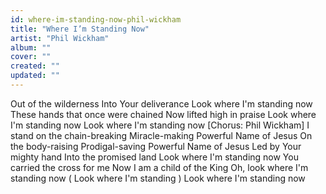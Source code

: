 ```yaml
---
id: where-im-standing-now-phil-wickham
title: "Where I’m Standing Now"
artist: "Phil Wickham"
album: ""
cover: ""
created: ""
updated: ""
---
```


Out of the wilderness
Into Your deliverance
Look where I'm standing now
These hands that once were chained
Now lifted high in praise
Look where I'm standing now
Look where I'm standing now
[Chorus: Phil Wickham]
I stand on the chain-breaking
Miracle-making
Powerful Name of Jesus
On the body-raising
Prodigal-saving
Powerful Name of Jesus
Led by Your mighty hand
Into the promised land
Look where I'm standing now
You carried the cross for me
Now I am a child of the King
Oh, look where I'm standing now (
Look wherе I'm standing
)
Look where I'm standing 
now